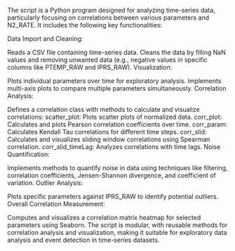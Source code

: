The script is a Python program designed for analyzing time-series data, particularly focusing on correlations between various parameters and N2_RATE. It includes the following key functionalities:

Data Import and Cleaning:

Reads a CSV file containing time-series data.
Cleans the data by filling NaN values and removing unwanted data (e.g., negative values in specific columns like PTEMP_RAW and IPRS_RAW).
Visualization:

Plots individual parameters over time for exploratory analysis.
Implements multi-axis plots to compare multiple parameters simultaneously.
Correlation Analysis:

Defines a correlation class with methods to calculate and visualize correlations:
scatter_plot: Plots scatter plots of normalized data.
corr_plot: Calculates and plots Pearson correlation coefficients over time.
corr_param: Calculates Kendall Tau correlations for different time steps.
corr_slid: Calculates and visualizes sliding window correlations using Spearman correlation.
corr_slid_timeLag: Analyzes correlations with time lags.
Noise Quantification:

Implements methods to quantify noise in data using techniques like filtering, correlation coefficients, Jensen-Shannon divergence, and coefficient of variation.
Outlier Analysis:

Plots specific parameters against IPRS_RAW to identify potential outliers.
Overall Correlation Measurement:

Computes and visualizes a correlation matrix heatmap for selected parameters using Seaborn.
The script is modular, with reusable methods for correlation analysis and visualization, making it suitable for exploratory data analysis and event detection in time-series datasets.
